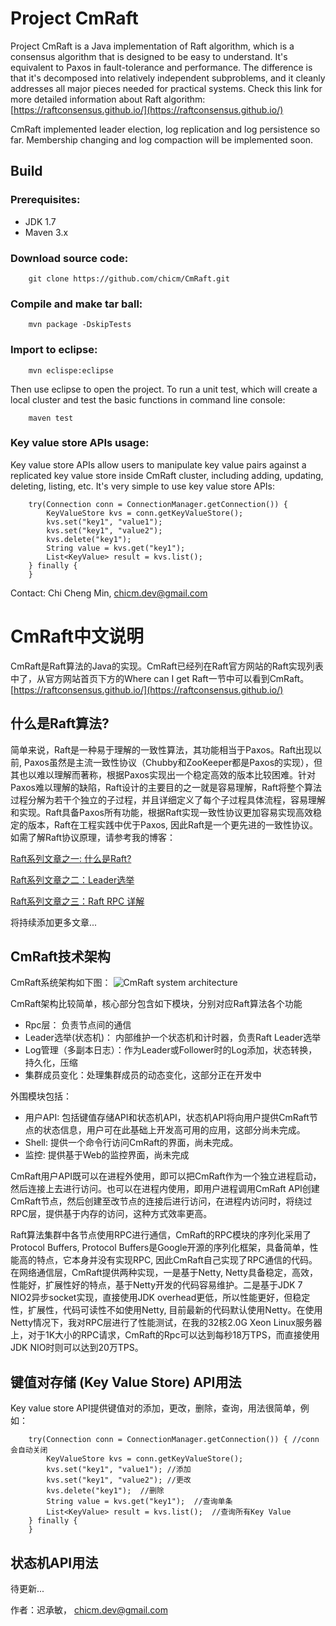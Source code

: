 Project CmRaft 
================

Project CmRaft is a Java implementation of Raft algorithm, which is a consensus algorithm that is designed to be easy to understand. It's equivalent to Paxos in fault-tolerance and performance. The difference is that it's decomposed into relatively independent subproblems, and it cleanly addresses all major pieces needed for practical systems.
Check this link for more detailed information about Raft algorithm: [https://raftconsensus.github.io/](https://raftconsensus.github.io/)

CmRaft implemented leader election, log replication and log persistence so far. Membership changing and log compaction will be implemented soon.

Build 
------

### Prerequisites: 
- JDK 1.7
- Maven 3.x

### Download source code: 
		git clone https://github.com/chicm/CmRaft.git

### Compile and make tar ball: 
		mvn package -DskipTests

### Import to eclipse: 
		mvn eclispe:eclipse
Then use eclipse to open the project. To run a unit test, which will create a local cluster and test the basic functions in command line console:
		
		maven test
### Key value store APIs usage:
Key value store APIs allow users to manipulate key value pairs against a replicated key value store inside CmRaft cluster, including adding, updating, deleting, listing, etc. It's very simple to use key value store APIs:

		try(Connection conn = ConnectionManager.getConnection()) { 
			KeyValueStore kvs = conn.getKeyValueStore();
			kvs.set("key1", "value1"); 
			kvs.set("key1", "value2"); 
			kvs.delete("key1");  
			String value = kvs.get("key1");  
			List<KeyValue> result = kvs.list(); 
		} finally {
		}

Contact: Chi Cheng Min, [chicm.dev@gmail.com](mailto:chicm.dev@gmail.com)

CmRaft中文说明
=============

CmRaft是Raft算法的Java的实现。CmRaft已经列在Raft官方网站的Raft实现列表中了，从官方网站首页下方的Where can I get Raft一节中可以看到CmRaft。
[https://raftconsensus.github.io/](https://raftconsensus.github.io/)

什么是Raft算法?
----------
简单来说，Raft是一种易于理解的一致性算法，其功能相当于Paxos。Raft出现以前, Paxos虽然是主流一致性协议（Chubby和ZooKeeper都是Paxos的实现），但其也以难以理解而著称，根据Paxos实现出一个稳定高效的版本比较困难。针对Paxos难以理解的缺陷，Raft设计的主要目的之一就是容易理解，Raft将整个算法过程分解为若干个独立的子过程，并且详细定义了每个子过程具体流程，容易理解和实现。Raft具备Paxos所有功能，根据Raft实现一致性协议更加容易实现高效稳定的版本，Raft在工程实践中优于Paxos, 因此Raft是一个更先进的一致性协议。
如需了解Raft协议原理，请参考我的博客：

[Raft系列文章之一: 什么是Raft?](http://blog.csdn.net/chicm/article/details/41788773)

[Raft系列文章之二：Leader选举](http://blog.csdn.net/chicm/article/details/41794475)

[Raft系列文章之三：Raft RPC 详解](http://blog.csdn.net/chicm/article/details/41909261)

将持续添加更多文章...

CmRaft技术架构
-------------
CmRaft系统架构如下图：
![CmRaft system architecture](http://chicm.github.io/images/cmraft_architecture.jpg)

CmRaft架构比较简单，核心部分包含如下模块，分别对应Raft算法各个功能

- Rpc层： 负责节点间的通信
- Leader选举(状态机)： 内部维护一个状态机和计时器，负责Raft Leader选举
- Log管理（多副本日志）：作为Leader或Follower时的Log添加，状态转换，持久化，压缩
- 集群成员变化：处理集群成员的动态变化，这部分正在开发中

外围模块包括：

- 用户API: 包括键值存储API和状态机API，状态机API将向用户提供CmRaft节点的状态信息，用户可在此基础上开发高可用的应用，这部分尚未完成。
- Shell: 提供一个命令行访问CmRaft的界面，尚未完成。
- 监控: 提供基于Web的监控界面，尚未完成

CmRaft用户API既可以在进程外使用，即可以把CmRaft作为一个独立进程启动，然后连接上去进行访问。也可以在进程内使用，即用户进程调用CmRaft API创建CmRaft节点，然后创建至改节点的连接后进行访问，在进程内访问时，将绕过RPC层，提供基于内存的访问，这种方式效率更高。

Raft算法集群中各节点使用RPC进行通信，CmRaft的RPC模块的序列化采用了Protocol Buffers, Protocol Buffers是Google开源的序列化框架，具备简单，性能高的特点，它本身并没有实现RPC, 因此CmRaft自己实现了RPC通信的代码。在网络通信层，CmRaft提供两种实现，一是基于Netty, Netty具备稳定，高效，性能好，扩展性好的特点，基于Netty开发的代码容易维护。二是基于JDK 7 NIO2异步socket实现，直接使用JDK overhead更低，所以性能更好，但稳定性，扩展性，代码可读性不如使用Netty, 目前最新的代码默认使用Netty。在使用Netty情况下，我对RPC层进行了性能测试，在我的32核2.0G Xeon Linux服务器上，对于1K大小的RPC请求，CmRaft的Rpc可以达到每秒18万TPS，而直接使用JDK NIO时则可以达到20万TPS。

键值对存储 (Key Value Store) API用法
-----------------------------
Key value store API提供键值对的添加，更改，删除，查询，用法很简单，例如：

		try(Connection conn = ConnectionManager.getConnection()) { //conn会自动关闭
			KeyValueStore kvs = conn.getKeyValueStore();
			kvs.set("key1", "value1"); //添加
			kvs.set("key1", "value2"); //更改
			kvs.delete("key1");  //删除
			String value = kvs.get("key1");  //查询单条	
			List<KeyValue> result = kvs.list();  //查询所有Key Value
		} finally {
		}


状态机API用法
------------
待更新...

作者：迟承敏， [chicm.dev@gmail.com](mailto:chicm.dev@gmail.com)